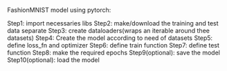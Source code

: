 FashionMNIST model using pytorch:

Step1: import necessaries libs
Step2: make/download the training and test data separate
Step3: create dataloaders(wraps an iterable around thee datasets)
Step4: Create the model according to need of datasets
Step5: define loss_fn and optimizer
Step6: define train function
Step7: define test function
Step8: make the required epochs
Step9(optional): save the model
Step10(optional): load the model
